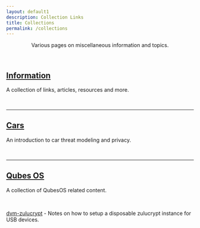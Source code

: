 ```yaml
---
layout: default1
description: Collection Links
title: Collections
permalink: /collections
---
```


<div style="text-align:center;">
<p>Various pages on miscellaneous information and topics.</p>
</div>

<br>

## [Information](./information)

A collection of links, articles, resources and more.

<br>

---

## [Cars](./cars)

An introduction to car threat modeling and privacy.

<br>

---

## [Qubes OS](./qubes)

A collection of QubesOS related content.

<br>


[dvm-zulucrypt](./qubes/dvm-zulucrypt) - Notes on how to setup a disposable zulucrypt instance for USB devices.